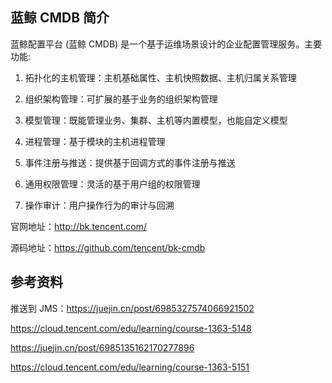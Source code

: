 ## 蓝鲸 CMDB 简介

蓝鲸配置平台 (蓝鲸 CMDB) 是一个基于运维场景设计的企业配置管理服务。主要功能: 

1. 拓扑化的主机管理：主机基础属性、主机快照数据、主机归属关系管理

2. 组织架构管理：可扩展的基于业务的组织架构管理

3. 模型管理：既能管理业务、集群、主机等内置模型，也能自定义模型

4. 进程管理：基于模块的主机进程管理

5. 事件注册与推送：提供基于回调方式的事件注册与推送

6. 通用权限管理：灵活的基于用户组的权限管理

7. 操作审计：用户操作行为的审计与回溯

官网地址：<http://bk.tencent.com/>

源码地址：<https://github.com/tencent/bk-cmdb>

## 参考资料

推送到 JMS：<https://juejin.cn/post/6985327574066921502>

<https://cloud.tencent.com/edu/learning/course-1363-5148>

<https://juejin.cn/post/6985135162170277896>

<https://cloud.tencent.com/edu/learning/course-1363-5151>